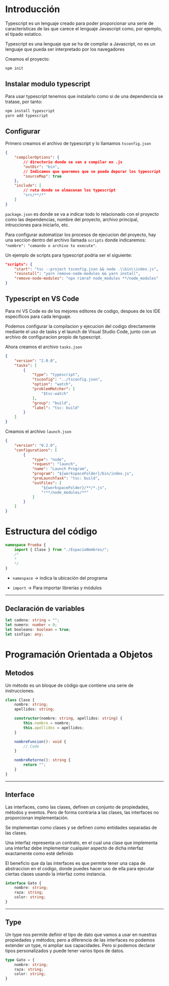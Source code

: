 # Introducción
Typescript es un lenguaje creado para poder proporcionar una serie de caracteristicas de las que carece el lenguaje Javascript como, por ejemplo, el tipado estatico.

Typescript es una lenguaje que se ha de compilar a Javascript, no es un lenguaje que pueda ser interpretado por los navegadores

Creamos el proyecto:
```powershell
npm init
```

## Instalar modulo typescript
Para usar typescript tenemos que instalarlo como si de una dependencia se tratase, por tanto:

```powershell
npm install typescript
yarn add typescript
```

## Configurar
Primero creamos el archivo de typescript y lo llamamos `tsconfig.json`
```JSON
{
    "compilerOptions": {
        // directorio donde se van a compilar en .js
        "outDir": "bin",
        // Indicamos que queremos que se pueda depurar los typescript
        "sourceMap": true
    },
    "include": [
        // ruta donde se almacenan los typescript
        "src/**/*"
    ]
}
```

`package.json` es donde se va a indicar todo lo relacionado con el proyecto como las dependencias, nombre del proyecto, archivo principal, intrucciones para iniciarlo, etc.

Para configurar automatizar los procesos de ejecucion del proyecto, hay una seccion dentro del archivo llamada `scripts` donde indicaremos: `"nombre": "comando o archivo to execute"`.

Un ejemplo de scripts para typescript podria ser el siguiente:
```json
"scripts": {
    "start": "tsc --project tsconfig.json && node .\\bin\\index.js",
    "reinstall": "yarn remove-node-modules && yarn install",
    "remove-node-modules": "npx rimraf node_modules **/node_modules"
}
```

## Typescript en VS Code
Para mi VS Code es de los mejores editores de codigo, despues de los IDE especificos para cada lenguaje.

Podemos configurar la compilacion y ejecucion del codigo directamente mediante el uso de tasks y el launch de Visual Studio Code, junto con un archivo de configuracion propio de typescript.

Ahora creamos el archivo `tasks.json`
```JSON
{
	"version": "2.0.0",
	"tasks": [
		{
			"type": "typescript",
			"tsconfig": "../tsconfig.json",
			"option": "watch",
			"problemMatcher": [
				"$tsc-watch"
			],
			"group": "build",
			"label": "tsc: build"
		}
	]
}
```
Creamos el archivo `launch.json`
```JSON
{
    "version": "0.2.0",
    "configurations": [
        {
            "type": "node",
            "request": "launch",
            "name": "Launch Program",
            "program": "${workspaceFolder}/bin/index.js",
            "preLaunchTask": "tsc: build",
            "outFiles": [
                "${workspaceFolder}/**/*.js",
                "!**/node_modules/**"
            ]
        }
    ]
}
```

# Estructura del código

```Typescript
namespace Prueba {
    import { Clase } from "./EspacioNombres/";
    /*
    *
    */   
}
```
- ``namespace`` -> indica la ubicación del programa

- ``import`` -> Para importar librerías y módulos

---
## Declaración de variables
```Typescript
let cadena: string = "";
let numero: number = 0;
let booleano: boolean = true;
let sinTipo: any;
```


# Programación Orientada a Objetos

## Metodos
Un método es un bloque de código que contiene una serie de instrucciones.
```Typescript
class Clase {
    nombre: string;
    apellidos: string;

    constructor(nombre: string, apellidos: string) {
        this.nombre = nombre;
        this.apellidos = apellidos;
    }

    nombreFuncion(): void {
        // Code
    }

    nombreRetorno(): string {
        return "";
    }
}
```

---
## Interface
Las interfaces, como las clases, definen un conjunto de propiedades, métodos y eventos. Pero de forma contraria a las clases, las interfaces no proporcionan implementación.

Se implementan como clases y se definen como entidades separadas de las clases.

Una interfaz representa un contrato, en el cual una clase que implementa una interfaz debe implementar cualquier aspecto de dicha interfaz exactamente como esté definido

El beneficio que da las interfaces es que permite tener una capa de abstraccion en el codigo, donde puedes hacer uso de ella para ejecutar ciertas clases usando la interfaz como instancia.

```Typescript
interface Gato {
    nombre: string;
    raza: string;
    color: string;
}
```

---
## Type
Un type nos permite definir el tipo de dato que vamos a usar en nuestras propiedades y métodos; pero a diferencia de las interfaces no podemos extender un type, ni ampliar sus capacidades. Pero si podemos declarar tipos personalizados y puede tener varios tipos de datos.

```Typescript
type Gato = {
    nombre: string;
    raza: string;
    color: string;
}
```
